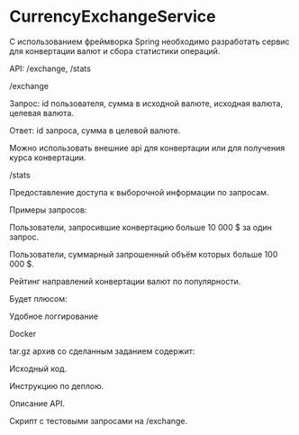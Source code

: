 # CurrencyExchangeService
С использованием фреймворка Spring необходимо разработать сервис для конвертации валют и 
сбора статистики операций.

API: /exchange, /stats

/exchange

Запрос: id пользователя, сумма в исходной валюте, исходная валюта, целевая валюта.

Ответ: id запроса, сумма в целевой валюте.

Можно использовать внешние api для конвертации или для получения курса конвертации.

/stats

Предоставление доступа к выборочной информации по запросам.

Примеры запросов:

Пользователи, запросившие конвертацию больше 10 000 $ за один запрос.

Пользователи, суммарный запрошенный объём которых больше 100 000 $.

Рейтинг направлений конвертации валют по популярности.

Будет плюсом:

Удобное логгирование

Docker

tar.gz архив со сделанным заданием содержит:

Исходный код.

Инструкцию по деплою.

Описание API.

Скрипт с тестовыми запросами на /exchange.
